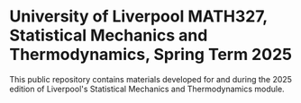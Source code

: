 # University of Liverpool MATH327, Statistical Mechanics and Thermodynamics, Spring Term 2025
This public repository contains materials developed for and during the 2025 edition of Liverpool's Statistical Mechanics and Thermodynamics module.

